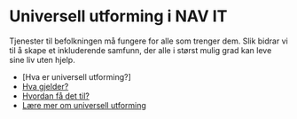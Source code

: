 # Universell utforming i NAV IT

<p class="typo-ingress">Tjenester til befolkningen må fungere for alle som trenger dem. Slik bidrar vi til å skape et inkluderende samfunn, der alle i størst mulig grad kan leve sine liv uten hjelp.</p>

* [Hva er universell utforming?]
* [Hva gjelder?](/hva-gjelder/README.md)
* [Hvordan få det til?](/hvordan-faa-det-til/README.md)
* [Lære mer om universell utforming](/lære-mer/README.md)

